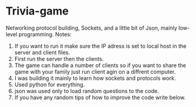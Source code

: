 # Trivia-game
Networking protocol building, Sockets, and a little bit of Json, mainly low-level programming.
Notes:
1. If you want to run it make sure the IP adress is set to local host in the server and client files.
2. First run the server then the clients.
3. The game can handle a number of clients so if you want to share the game with your family just run client agin on a diffrent computer.
4. I was building it mainly to learn how sockets and protocols work.
5. Used python for everything.
6. json was used only to load random questions to the code.
7. If you have any random tips of how to improve the code write below.
